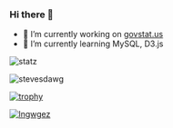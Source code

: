 ### Hi there 👋

- 🔭 I’m currently working on [govstat.us](https://govstat.us)
- 🌱 I’m currently learning MySQL, D3.js

![statz](https://github-readme-stats.vercel.app/api?username=stevesdawg&include_all_commits=true&show_icons=true)

<p><img align="center" src="https://github-readme-streak-stats.herokuapp.com/?user=stevesdawg&" alt="stevesdawg" /></p>

[![trophy](https://github-profile-trophy.vercel.app/?username=stevesdawg)](https://github.com/ryo-ma/github-profile-trophy)

[![lngwgez](https://github-readme-stats.vercel.app/api/top-langs/?username=stevesdawg&layout=compact)](https://github.com/stevesdawg/github-readme-stats)

<!--
- 👯 I’m looking to collaborate on ...
- 🤔 I’m looking for help with ...
- 💬 Ask me about ...
- 📫 How to reach me: ...
- 😄 Pronouns: ...
- ⚡ Fun fact: ...
**stevesdawg/stevesdawg** is a ✨ _special_ ✨ repository because its `README.md` (this file) appears on your GitHub profile.
-->
